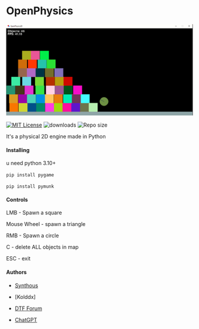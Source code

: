 # OpenPhysics
![App Screenshot](img/screenshot.PNG)

[![MIT License](https://img.shields.io/badge/license-MIT-blue.svg?style=flat)](http://choosealicense.com/licenses/mit/)
![downloads](https://img.shields.io/github/downloads/gooseURL/OpenPhysics/total)
![Repo size](https://img.shields.io/github/repo-size/gooseURL/OpenPhysics)

It's a physical 2D engine made in Python

<h4>Installing</h4>
u need python 3.10+

```pip install pygame```

```pip install pymunk```

<h4>Controls</h4>
LMB - Spawn a square

Mouse Wheel - spawn a triangle

RMB - Spawn a circle

C - delete ALL objects in map

ESC - exit

<h4>Authors</h4>

- [Synthous](t.me/SynthouS)
  
- [Kolddx]

- [DTF Forum](dtf.ru)

- [ChatGPT](https://chat.openai.com/)
